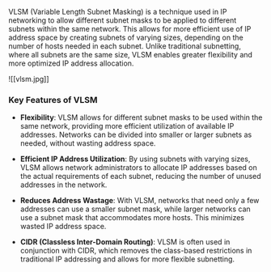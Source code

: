 VLSM (Variable Length Subnet Masking) is a technique used in IP networking to allow different subnet masks to be applied to different subnets within the same network. This allows for more efficient use of IP address space by creating subnets of varying sizes, depending on the number of hosts needed in each subnet. Unlike traditional subnetting, where all subnets are the same size, VLSM enables greater flexibility and more optimized IP address allocation.

![[vlsm.jpg]]
### Key Features of VLSM

- **Flexibility**: VLSM allows for different subnet masks to be used within the same network, providing more efficient utilization of available IP addresses. Networks can be divided into smaller or larger subnets as needed, without wasting address space.

- **Efficient IP Address Utilization**: By using subnets with varying sizes, VLSM allows network administrators to allocate IP addresses based on the actual requirements of each subnet, reducing the number of unused addresses in the network.

- **Reduces Address Wastage**: With VLSM, networks that need only a few addresses can use a smaller subnet mask, while larger networks can use a subnet mask that accommodates more hosts. This minimizes wasted IP address space.

- **CIDR (Classless Inter-Domain Routing)**: VLSM is often used in conjunction with CIDR, which removes the class-based restrictions in traditional IP addressing and allows for more flexible subnetting.